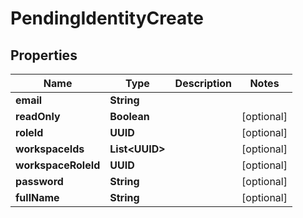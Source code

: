 

# PendingIdentityCreate


## Properties

| Name | Type | Description | Notes |
|------------ | ------------- | ------------- | -------------|
|**email** | **String** |  |  |
|**readOnly** | **Boolean** |  |  [optional] |
|**roleId** | **UUID** |  |  [optional] |
|**workspaceIds** | **List&lt;UUID&gt;** |  |  [optional] |
|**workspaceRoleId** | **UUID** |  |  [optional] |
|**password** | **String** |  |  [optional] |
|**fullName** | **String** |  |  [optional] |




